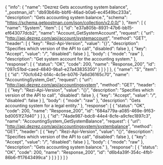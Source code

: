{
  "info": {
    "name": "Dezrez Gets accounting system balance",
    "_postman_id": "db93b64b-bbf6-46ad-b0a6-ec4549bc233a",
    "description": "Gets accounting system balance.",
    "schema": "https://schema.getpostman.com/json/collection/v2.0.0/"
  },
  "item": [
    {
      "name": "System",
      "item": [
        {
          "id": "e37a805b-8931-47b6-bb15-ef643077dcb2",
          "name": "Account_GetSystemAccount",
          "request": {
            "url": "http://api.dezrez.com/api/account/systemaccount",
            "method": "GET",
            "header": [
              {
                "key": "Rezi-Api-Version",
                "value": "{}",
                "description": "Specifies which version of the API to call",
                "disabled": false
              },
              {
                "key": "Accept",
                "value": "*/*",
                "disabled": false
              }
            ],
            "body": {
              "mode": "raw"
            },
            "description": "Get system account for the accounting system."
          },
          "response": [
            {
              "status": "OK",
              "code": 200,
              "name": "Response_200",
              "id": "097c51bd-caed-4840-9ba1-e27a43835350"
            }
          ]
        }
      ]
    },
    {
      "name": "S",
      "item": [
        {
          "id": "70cfc642-b14c-4c5e-b076-7a6d36165c70",
          "name": "AccountingSystem_Get",
          "request": {
            "url": "http://api.dezrez.com/api/accountingsystem",
            "method": "GET",
            "header": [
              {
                "key": "Rezi-Api-Version",
                "value": "{}",
                "description": "Specifies which version of the API to call",
                "disabled": false
              },
              {
                "key": "Accept",
                "value": "*/*",
                "disabled": false
              }
            ],
            "body": {
              "mode": "raw"
            },
            "description": "Gets accounting system for a legal entity."
          },
          "response": [
            {
              "status": "OK",
              "code": 200,
              "name": "Response_200",
              "id": "684a779a-a085-469e-9f63-bd0051f27d40"
            }
          ]
        },
        {
          "id": "74ade987-bdc8-44e4-8cfe-a9cfec1897c3",
          "name": "AccountingSystem_GetSystemBalance",
          "request": {
            "url": "http://api.dezrez.com/api/accountingsystem/systembalance",
            "method": "GET",
            "header": [
              {
                "key": "Rezi-Api-Version",
                "value": "{}",
                "description": "Specifies which version of the API to call",
                "disabled": false
              },
              {
                "key": "Accept",
                "value": "*/*",
                "disabled": false
              }
            ],
            "body": {
              "mode": "raw"
            },
            "description": "Gets accounting system balance."
          },
          "response": [
            {
              "status": "OK",
              "code": 200,
              "name": "Response_200",
              "id": "d6b4a39f-354c-4fb1-86b6-ff17643499ca"
            }
          ]
        }
      ]
    }
  ]
}